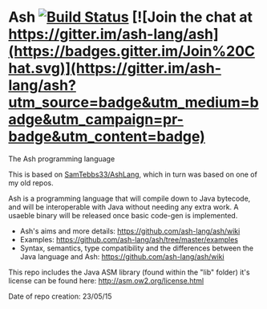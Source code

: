 # Ash [![Build Status](https://travis-ci.org/ash-lang/ash.svg?branch=master)](https://travis-ci.org/ash-lang/ash) [![Join the chat at https://gitter.im/ash-lang/ash](https://badges.gitter.im/Join%20Chat.svg)](https://gitter.im/ash-lang/ash?utm_source=badge&utm_medium=badge&utm_campaign=pr-badge&utm_content=badge)

The Ash programming language

This is based on [SamTebbs33/AshLang](https://github.com/SamTebbs33/AshLang), which in turn was based on one of my old repos.

Ash is a programming language that will compile down to Java bytecode, and will be interoperable with Java without needing any extra work. A usaeble binary will be released once basic code-gen is implemented.

* Ash's aims and more details: https://github.com/ash-lang/ash/wiki
* Examples: https://github.com/ash-lang/ash/tree/master/examples
* Syntax, semantics, type compatibility and the differences between the Java language and Ash: https://github.com/ash-lang/ash/wiki

This repo includes the Java ASM library (found within the "lib" folder) it's license can be found here: http://asm.ow2.org/license.html

Date of repo creation: 23/05/15
